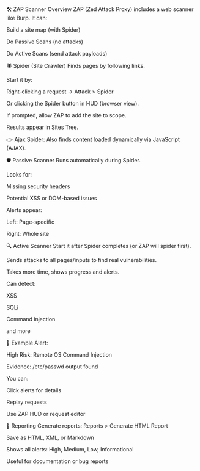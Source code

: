 🛠️ ZAP Scanner Overview
ZAP (Zed Attack Proxy) includes a web scanner like Burp. It can:

Build a site map (with Spider)

Do Passive Scans (no attacks)

Do Active Scans (send attack payloads)

🕷️ Spider (Site Crawler)
Finds pages by following links.

Start it by:

Right-clicking a request → Attack > Spider

Or clicking the Spider button in HUD (browser view).

If prompted, allow ZAP to add the site to scope.

Results appear in Sites Tree.

👉 Ajax Spider: Also finds content loaded dynamically via JavaScript (AJAX).

🛡️ Passive Scanner
Runs automatically during Spider.

Looks for:

Missing security headers

Potential XSS or DOM-based issues

Alerts appear:

Left: Page-specific

Right: Whole site

🔍 Active Scanner
Start it after Spider completes (or ZAP will spider first).

Sends attacks to all pages/inputs to find real vulnerabilities.

Takes more time, shows progress and alerts.

Can detect:

XSS

SQLi

Command injection

and more

👀 Example Alert:

High Risk: Remote OS Command Injection

Evidence: /etc/passwd output found

You can:

Click alerts for details

Replay requests

Use ZAP HUD or request editor

📝 Reporting
Generate reports: Reports > Generate HTML Report

Save as HTML, XML, or Markdown

Shows all alerts: High, Medium, Low, Informational

Useful for documentation or bug reports
